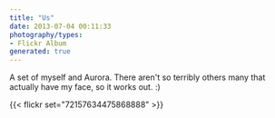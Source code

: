 ```yaml
---
title: "Us"
date: 2013-07-04 00:11:33
photography/types:
- Flickr Album
generated: true
---
```

A set of myself and Aurora. There aren't so terribly others many that actually have my face, so it works out. :)

{{< flickr set="72157634475868888" >}}

